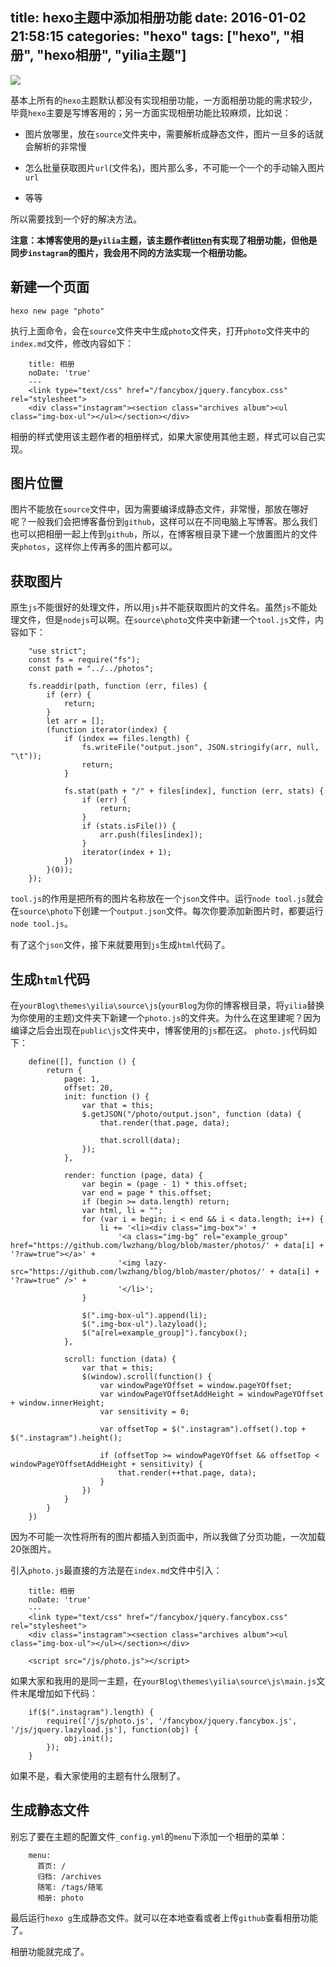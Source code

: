 title: hexo主题中添加相册功能
date: 2016-01-02 21:58:15
categories: "hexo"
tags: ["hexo", "相册", "hexo相册", "yilia主题"]
---

![](/assets/blogImg/20150108_68360c07b3d015595d520b6131a3ec97.png.jpg)

基本上所有的`hexo`主题默认都没有实现相册功能，一方面相册功能的需求较少，毕竟`hexo`主要是写博客用的；另一方面实现相册功能比较麻烦，比如说：

- 图片放哪里，放在`source`文件夹中，需要解析成静态文件，图片一旦多的话就会解析的非常慢

- 怎么批量获取图片`url`(文件名)，图片那么多，不可能一个一个的手动输入图片`url`

- 等等

<!--more-->

所以需要找到一个好的解决方法。

**注意：本博客使用的是`yilia`主题，该主题作者[litten](https://github.com/litten)有实现了相册功能，但他是同步`instagram`的图片，我会用不同的方法实现一个相册功能。**

## 新建一个页面

`hexo new page "photo"`

执行上面命令，会在`source`文件夹中生成`photo`文件夹，打开`photo`文件夹中的`index.md`文件，修改内容如下：

```
    title: 相册
    noDate: 'true'
    ---
    <link type="text/css" href="/fancybox/jquery.fancybox.css" rel="stylesheet">
    <div class="instagram"><section class="archives album"><ul class="img-box-ul"></ul></section></div>
```

相册的样式使用该主题作者的相册样式，如果大家使用其他主题，样式可以自己实现。

## 图片位置

图片不能放在`source`文件中，因为需要编译成静态文件，非常慢，那放在哪好呢？一般我们会把博客备份到`github`，这样可以在不同电脑上写博客。那么我们也可以把相册一起上传到`github`，所以，在博客根目录下建一个放置图片的文件夹`photos`，这样你上传再多的图片都可以。

## 获取图片

原生`js`不能很好的处理文件，所以用`js`并不能获取图片的文件名。虽然`js`不能处理文件，但是`nodejs`可以啊。在`source\photo`文件夹中新建一个`tool.js`文件，内容如下：

```
    "use strict";
    const fs = require("fs");
    const path = "../../photos";

    fs.readdir(path, function (err, files) {
        if (err) {
            return;
        }
        let arr = [];
        (function iterator(index) {
            if (index == files.length) {
                fs.writeFile("output.json", JSON.stringify(arr, null, "\t"));
                return;
            }

            fs.stat(path + "/" + files[index], function (err, stats) {
                if (err) {
                    return;
                }
                if (stats.isFile()) {
                    arr.push(files[index]);
                }
                iterator(index + 1);
            })
        }(0));
    });
```

`tool.js`的作用是把所有的图片名称放在一个`json`文件中。运行`node tool.js`就会在`source\photo`下创建一个`output.json`文件。每次你要添加新图片时，都要运行`node tool.js`。

有了这个`json`文件，接下来就要用到`js`生成`html`代码了。

## 生成`html`代码

在`yourBlog\themes\yilia\source\js`(`yourBlog`为你的博客根目录，将`yilia`替换为你使用的主题)文件夹下新建一个`photo.js`的文件夹。为什么在这里建呢？因为编译之后会出现在`public\js`文件夹中，博客使用的`js`都在这。
`photo.js`代码如下：

```
    define([], function () {
        return {
            page: 1,
            offset: 20,
            init: function () {
                var that = this;
                $.getJSON("/photo/output.json", function (data) {
                    that.render(that.page, data);

                    that.scroll(data);
                });
            },

            render: function (page, data) {
                var begin = (page - 1) * this.offset;
                var end = page * this.offset;
                if (begin >= data.length) return;
                var html, li = "";
                for (var i = begin; i < end && i < data.length; i++) {
                    li += '<li><div class="img-box">' +
                        '<a class="img-bg" rel="example_group" href="https://github.com/lwzhang/blog/blob/master/photos/' + data[i] + '?raw=true"></a>' +
                        '<img lazy-src="https://github.com/lwzhang/blog/blob/master/photos/' + data[i] + '?raw=true" />' +
                        '</li>';
                }

                $(".img-box-ul").append(li);
                $(".img-box-ul").lazyload();
                $("a[rel=example_group]").fancybox();
            },

            scroll: function (data) {
                var that = this;
                $(window).scroll(function() {
                    var windowPageYOffset = window.pageYOffset;
                    var windowPageYOffsetAddHeight = windowPageYOffset + window.innerHeight;
                    var sensitivity = 0;

                    var offsetTop = $(".instagram").offset().top + $(".instagram").height();

                    if (offsetTop >= windowPageYOffset && offsetTop < windowPageYOffsetAddHeight + sensitivity) {
                        that.render(++that.page, data);
                    }
                })
            }
        }
    })
```

因为不可能一次性将所有的图片都插入到页面中，所以我做了分页功能，一次加载20张图片。

引入`photo.js`最直接的方法是在`index.md`文件中引入：

```
    title: 相册
    noDate: 'true'
    ---
    <link type="text/css" href="/fancybox/jquery.fancybox.css" rel="stylesheet">
    <div class="instagram"><section class="archives album"><ul class="img-box-ul"></ul></section></div>

    <script src="/js/photo.js"></script>
```

如果大家和我用的是同一主题，在`yourBlog\themes\yilia\source\js\main.js`文件末尾增加如下代码：

```
    if($(".instagram").length) {
        require(['/js/photo.js', '/fancybox/jquery.fancybox.js', '/js/jquery.lazyload.js'], function(obj) {
            obj.init();
        });
    }
```

如果不是，看大家使用的主题有什么限制了。

## 生成静态文件

别忘了要在主题的配置文件`_config.yml`的`menu`下添加一个相册的菜单：

```
    menu:
      首页: /
      归档: /archives
      随笔: /tags/随笔
      相册: photo
```

最后运行`hexo g`生成静态文件。就可以在本地查看或者上传`github`查看相册功能了。

相册功能就完成了。









